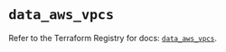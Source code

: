 # `data_aws_vpcs`

Refer to the Terraform Registry for docs: [`data_aws_vpcs`](https://registry.terraform.io/providers/hashicorp/aws/6.9.0/docs/data-sources/vpcs).
